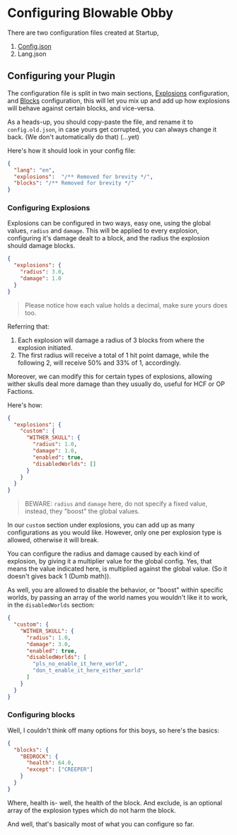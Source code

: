 # Configuring Blowable Obby

There are two configuration files created at Startup,

1. [Config.json](#configuring-your-plugin)
2. Lang.json

## Configuring your Plugin

The configuration file is split in two main sections,
[Explosions](#configuring-explosions) configuration, and [Blocks](#configuring-blocks) configuration,
this will let you mix up and add up how explosions will behave
against certain blocks, and vice-versa.

As a heads-up, you should copy-paste the file, and rename it to
`config.old.json`, in case yours get corrupted, you can always change it back.
(We don't automatically do that) (...yet)

Here's how it should look in your config file:

```json
{
  "lang": "en",
  "explosions":  "/** Removed for brevity */",
  "blocks": "/** Removed for brevity */"
}
```

### Configuring Explosions

Explosions can be configured in two ways, easy one, using the global values,
`radius` and `damage`. This will be applied to every explosion, configuring it's damage dealt to a block,
and the radius the explosion should damage blocks.

```json
{
  "explosions": {
    "radius": 3.0,
    "damage": 1.0
  }
}
```

> Please notice how each value holds a decimal, make sure yours does too.

Referring that:
1. Each explosion will damage a radius of 3 blocks from where the explosion initiated.
2. The first radius will receive a total of 1 hit point damage, while the following 2, will receive 50% and 33% of 1, accordingly.

Moreover, we can modify this for certain types of explosions,
allowing wither skulls deal more damage than they usually do,
useful for HCF or OP Factions.

Here's how:

```json
{
  "explosions": {
    "custom": {
      "WITHER_SKULL": {
        "radius": 1.0,
        "damage": 1.0,
        "enabled": true,
        "disabledWorlds": []
      }
    }
  }
}
```

> BEWARE: `radius` and `damage` here, do not specify a fixed value, instead, they "boost" the global values.

In our `custom` section under explosions, you can add up as many configurations as you would like.
However, only one per explosion type is allowed, otherwise it will break.

You can configure the radius and damage caused by each kind of explosion, by giving it a multiplier value for the global config.
Yes, that means the value indicated here, is multiplied against the global value. (So it doesn't gives back 1 (Dumb math)).

As well, you are allowed to disable the behavior, or "boost" within specific worlds, by passing an array of the world names you wouldn't like it to work,
in the `disabledWorlds` section:

```json
{
  "custom": {
    "WITHER_SKULL": {
      "radius": 1.0,
      "damage": 3.0,
      "enabled": true,
      "disabledWorlds": [
        "pls_no_enable_it_here_world",
        "don_t_enable_it_here_either_world"
      ]
    }
  }
}
```

### Configuring blocks

Well, I couldn't think off many options for this boys, so here's the basics:

```json
{
  "blocks": {
    "BEDROCK": {
      "health": 64.0,
      "except": ["CREEPER"]
    }
  }
}
```

Where, health is- well, the health of the block. And exclude, is an optional array of the explosion types which do not harm the block.

And well, that's basically most of what you can configure so far.